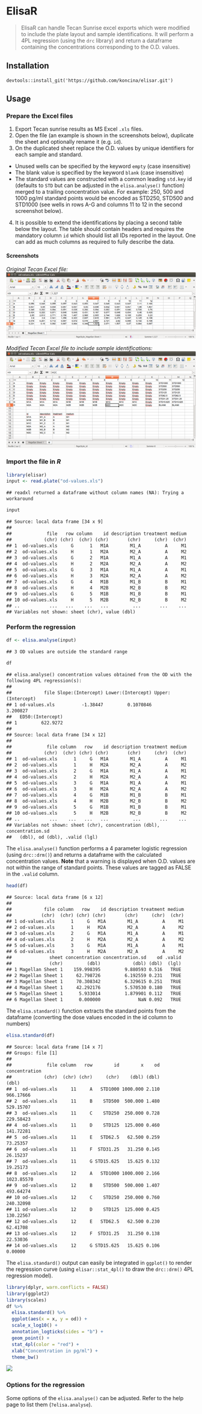 # ElisaR



> ElisaR can handle Tecan Sunrise excel exports which were modified to include the plate layout and sample identifications. It will perform a 4PL regression (using the `drc` library) and return a dataframe containing the concentrations corresponding to the O.D. values.

## Installation

```
devtools::install_git('https://github.com/koncina/elisar.git')
```

## Usage

### Prepare the Excel files

1. Export Tecan sunrise results as MS Excel `.xls` files.
2. Open the file (an example is shown in the screenshots below), duplicate the sheet and optionally rename it (e.g. `id`).
3. On the duplicated sheet replace the O.D. values by unique identifiers for each sample and standard.
  - Unused wells can be specified by the keyword `empty` (case insensitive)
  - The blank value is specified by the keyword `blank` (case insensitive)
  - The standard values are constructed with a common leading `std.key` id (defaults to `STD` but can be adjusted in the `elisa.analyse()` function) merged to a trailing concentration value. For example: 250, 500 and 1000 pg/ml standard points would be encoded as STD250, STD500 and STD1000 (see wells in rows A-G and columns 11 to 12 in the second screenshot below).
4. It is possible to extend the identifications by placing a second table below the layout. The table should contain headers and requires the mandatory column `id` which should list all IDs reported in the layout. One can add as much columns as required to fully describe the data.

#### Screenshots

*Original Tecan Excel file:*
![alt text](example/01.png)

*Modified Tecan Excel file to include sample identifications:*
![alt text](example/02.png)

### Import the file in _R_


```r
library(elisar)
input <- read.plate("od-values.xls")
```

```
## readxl returned a dataframe without column names (NA): Trying a workaround
```

```r
input
```

```
## Source: local data frame [34 x 9]
## 
##             file   row column    id description treatment medium
##            (chr) (chr)  (chr) (chr)       (chr)     (chr)  (chr)
## 1  od-values.xls     G      1   M1A        M1_A         A     M1
## 2  od-values.xls     H      1   M2A        M2_A         A     M2
## 3  od-values.xls     G      2   M1A        M1_A         A     M1
## 4  od-values.xls     H      2   M2A        M2_A         A     M2
## 5  od-values.xls     G      3   M1A        M1_A         A     M1
## 6  od-values.xls     H      3   M2A        M2_A         A     M2
## 7  od-values.xls     G      4   M1B        M1_B         B     M1
## 8  od-values.xls     H      4   M2B        M2_B         B     M2
## 9  od-values.xls     G      5   M1B        M1_B         B     M1
## 10 od-values.xls     H      5   M2B        M2_B         B     M2
## ..           ...   ...    ...   ...         ...       ...    ...
## Variables not shown: sheet (chr), value (dbl)
```

### Perform the regression


```r
df <- elisa.analyse(input)
```

```
## 3 OD values are outside the standard range
```

```r
df
```

```
## elisa.analyse() concentration values obtained from the OD with the following 4PL regression(s):
## 
##            file Slope:(Intercept) Lower:(Intercept) Upper:(Intercept)
## 1 od-values.xls          -1.38447         0.1070846          3.200827
##   ED50:(Intercept)
## 1         622.9272
## 
## Source: local data frame [34 x 12]
## 
##             file column   row    id description treatment medium
##            (chr)  (chr) (chr) (chr)       (chr)     (chr)  (chr)
## 1  od-values.xls      1     G   M1A        M1_A         A     M1
## 2  od-values.xls      1     H   M2A        M2_A         A     M2
## 3  od-values.xls      2     G   M1A        M1_A         A     M1
## 4  od-values.xls      2     H   M2A        M2_A         A     M2
## 5  od-values.xls      3     G   M1A        M1_A         A     M1
## 6  od-values.xls      3     H   M2A        M2_A         A     M2
## 7  od-values.xls      4     G   M1B        M1_B         B     M1
## 8  od-values.xls      4     H   M2B        M2_B         B     M2
## 9  od-values.xls      5     G   M1B        M1_B         B     M1
## 10 od-values.xls      5     H   M2B        M2_B         B     M2
## ..           ...    ...   ...   ...         ...       ...    ...
## Variables not shown: sheet (chr), concentration (dbl), concentration.sd
##   (dbl), od (dbl), .valid (lgl)
```

The `elisa.analyse()` function performs a 4 parameter logistic regression (using `drc::drm()`) and returns a dataframe with the calculated concentration values.
**Note** that a warning is displayed when O.D. values are not within the range of standard points. These values are tagged as FALSE in the `.valid` column.




```r
head(df)
```

```
## Source: local data frame [6 x 12]
## 
##            file column   row    id description treatment medium
##           (chr)  (chr) (chr) (chr)       (chr)     (chr)  (chr)
## 1 od-values.xls      1     G   M1A        M1_A         A     M1
## 2 od-values.xls      1     H   M2A        M2_A         A     M2
## 3 od-values.xls      2     G   M1A        M1_A         A     M1
## 4 od-values.xls      2     H   M2A        M2_A         A     M2
## 5 od-values.xls      3     G   M1A        M1_A         A     M1
## 6 od-values.xls      3     H   M2A        M2_A         A     M2
##              sheet concentration concentration.sd    od .valid
##              (chr)         (dbl)            (dbl) (dbl)  (lgl)
## 1 Magellan Sheet 1    159.998395         9.880593 0.516   TRUE
## 2 Magellan Sheet 1     62.798726         6.192559 0.231   TRUE
## 3 Magellan Sheet 1     70.308342         6.329615 0.251   TRUE
## 4 Magellan Sheet 1     42.292176         5.570530 0.180   TRUE
## 5 Magellan Sheet 1      5.933014         1.879901 0.112   TRUE
## 6 Magellan Sheet 1      0.000000              NaN 0.092   TRUE
```

The `elisa.standard()` function extracts the standard points from the dataframe (converting the dose values encoded in the id column to numbers)


```r
elisa.standard(df)
```

```
## Source: local data frame [14 x 7]
## Groups: file [1]
## 
##             file column   row        id        x    od concentration
##            (chr)  (chr) (chr)     (chr)    (dbl) (dbl)         (dbl)
## 1  od-values.xls     11     A   STD1000 1000.000 2.110     966.17666
## 2  od-values.xls     11     B    STD500  500.000 1.480     529.15707
## 3  od-values.xls     11     C    STD250  250.000 0.728     229.58423
## 4  od-values.xls     11     D    STD125  125.000 0.460     141.72281
## 5  od-values.xls     11     E   STD62.5   62.500 0.259      73.25357
## 6  od-values.xls     11     F  STD31.25   31.250 0.145      26.15237
## 7  od-values.xls     11     G STD15.625   15.625 0.132      19.25173
## 8  od-values.xls     12     A   STD1000 1000.000 2.166    1023.85570
## 9  od-values.xls     12     B    STD500  500.000 1.407     493.64274
## 10 od-values.xls     12     C    STD250  250.000 0.760     240.32098
## 11 od-values.xls     12     D    STD125  125.000 0.425     130.22567
## 12 od-values.xls     12     E   STD62.5   62.500 0.230      62.41708
## 13 od-values.xls     12     F  STD31.25   31.250 0.138      22.53036
## 14 od-values.xls     12     G STD15.625   15.625 0.106       0.00000
```

The `elisa.standard()` output can easily be integrated in `ggplot()` to render the regression curve (using `elisar::stat_4pl()` to draw the `drc::drm()` 4PL regression model).


```r
library(dplyr, warn.conflicts = FALSE)
library(ggplot2)
library(scales)
df %>%
  elisa.standard() %>%
  ggplot(aes(x = x, y = od)) +
  scale_x_log10() +
  annotation_logticks(sides = "b") +
  geom_point() +
  stat_4pl(color = "red") +
  xlab("Concentration in pg/ml") +
  theme_bw()
```

![](README_files/figure-html/unnamed-chunk-3-1.png)

### Options for the regression

Some options of the `elisa.analyse()` can be adjusted. Refer to the help page to list them (`?elisa.analyse`).
